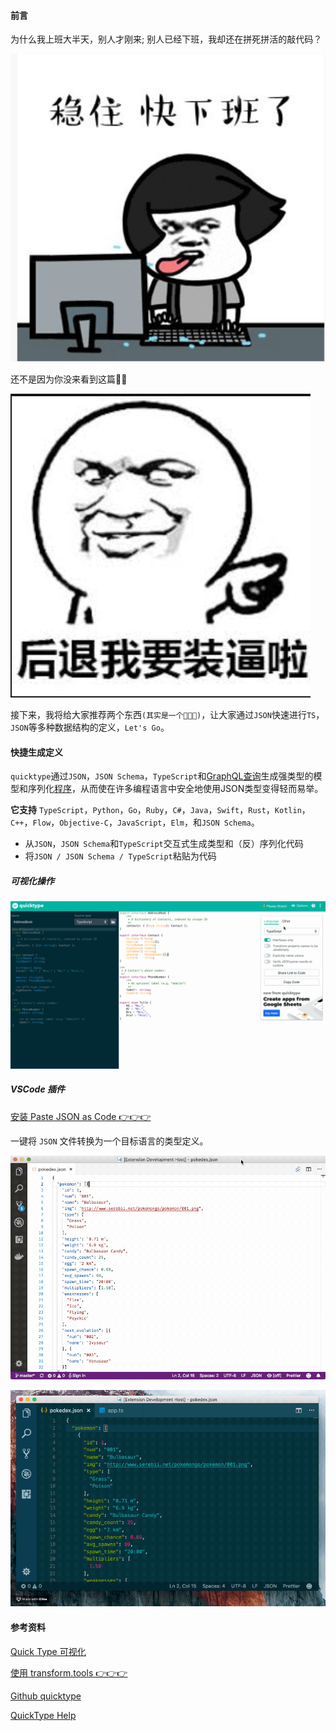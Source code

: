 #### 前言

为什么我上班大半天，别人才刚来; 别人已经下班，我却还在拼死拼活的敲代码？

![1](./images/wenzhu.png)

还不是因为你没来看到这篇📒🐴

![zhuangbi.png](./images/zhuangbi.png)

接下来，我将给大家推荐两个东西`(其实是一个🤗🤗🤗)`，让大家通过`JSON`快速进行`TS`， `JSON`等多种数据结构的定义，`Let's Go`。

#### 快捷生成定义

`quicktype`通过`JSON`，`JSON Schema`，`TypeScript`和[GraphQL查询](https://blog.quicktype.io/graphql-with-quicktype/)生成强类型的模型和序列化[程序](https://blog.quicktype.io/graphql-with-quicktype/)，从而使在许多编程语言中安全地使用JSON类型变得轻而易举。

**它支持** `TypeScript`，`Python`，`Go`，`Ruby`，`C#`，`Java`，`Swift`，`Rust`，`Kotlin`，`C++`，`Flow`，`Objective-C`，`JavaScript`，`Elm`，和`JSON Schema`。

- 从`JSON`，`JSON Schema`和`TypeScript`交互式生成类型和（反）序列化代码
- 将`JSON / JSON Schema / TypeScript`粘贴为代码

##### 可视化操作

![quicktype.gif](./images/quicktype.gif)

##### VSCode 插件

[安装 Paste JSON as Code 👉👉👉](https://marketplace.visualstudio.com/items?itemName=quicktype.quicktype)

一键将 `JSON` 文件转换为一个目标语言的类型定义。

![paste-json-as-code.gif](../vscode/images/paste-json-as-code.gif)

![paste-json-as-code2.gif](../vscode/images/paste-json-as-code2.gif)

#### 参考资料

[Quick Type 可视化](https://app.quicktype.io/)

[使用 transform.tools 👉👉👉](https://transform.tools/)

[Github quicktype](https://github.com/quicktype/quicktype)

[QuickType Help](http://blog.quicktype.io/first-look/)

